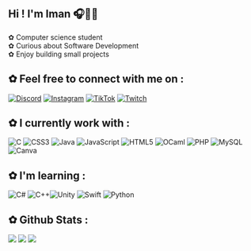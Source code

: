 ## Hi ! I'm Iman 🎧🫧🤍

✿ Computer science student</br>
✿ Curious about Software Development</br>
✿ Enjoy building small projects</br>

## ✿ Feel free to connect with me on :
[![Discord](https://img.shields.io/badge/Discord-%237289DA.svg?logo=discord&logoColor=white)](https://discord.gg/pseudoplusfacile) [![Instagram](https://img.shields.io/badge/Instagram-%23E4405F.svg?logo=Instagram&logoColor=white)](https://instagram.com/hln4dev) [![TikTok](https://img.shields.io/badge/TikTok-%23000000.svg?logo=TikTok&logoColor=white)](https://tiktok.com/@iman_gpsv) [![Twitch](https://img.shields.io/badge/Twitch-%239146FF.svg?logo=Twitch&logoColor=white)](https://twitch.tv/hln4dev)


## ✿ I currently work with : 
![C](https://img.shields.io/badge/c-%2300599C.svg?style=for-the-badge&logo=c&logoColor=white) ![CSS3](https://img.shields.io/badge/css3-%231572B6.svg?style=for-the-badge&logo=css3&logoColor=white) ![Java](https://img.shields.io/badge/java-%23ED8B00.svg?style=for-the-badge&logo=openjdk&logoColor=white) ![JavaScript](https://img.shields.io/badge/javascript-%23323330.svg?style=for-the-badge&logo=javascript&logoColor=%23F7DF1E) ![HTML5](https://img.shields.io/badge/html5-%23E34F26.svg?style=for-the-badge&logo=html5&logoColor=white) ![OCaml](https://img.shields.io/badge/OCaml-%23E98407.svg?style=for-the-badge&logo=ocaml&logoColor=white) ![PHP](https://img.shields.io/badge/php-%23777BB4.svg?style=for-the-badge&logo=php&logoColor=white) ![MySQL](https://img.shields.io/badge/mysql-4479A1.svg?style=for-the-badge&logo=mysql&logoColor=white) ![Canva](https://img.shields.io/badge/Canva-%2300C4CC.svg?style=for-the-badge&logo=Canva&logoColor=white)


## ✿ I'm learning : 
![C#](https://img.shields.io/badge/c%23-%23239120.svg?style=for-the-badge&logo=csharp&logoColor=white) ![C++](https://img.shields.io/badge/c++-%2300599C.svg?style=for-the-badge&logo=c%2B%2B&logoColor=white)![Unity](https://img.shields.io/badge/unity-%23000000.svg?style=for-the-badge&logo=unity&logoColor=white) ![Swift](https://img.shields.io/badge/swift-F54A2A?style=for-the-badge&logo=swift&logoColor=white) ![Python](https://img.shields.io/badge/python-3670A0?style=for-the-badge&logo=python&logoColor=ffdd54)


## ✿ Github Stats : 
![](https://github-readme-stats.vercel.app/api?username=Hlnadev&theme=tokyonight&hide_border=true&include_all_commits=true&count_private=true)
![](https://nirzak-streak-stats.vercel.app/?user=Hlnadev&theme=tokyonight&hide_border=true)
![](https://github-readme-stats.vercel.app/api/top-langs/?username=Hlnadev&theme=tokyonight&hide_border=true&include_all_commits=true&count_private=true&layout=compact)


